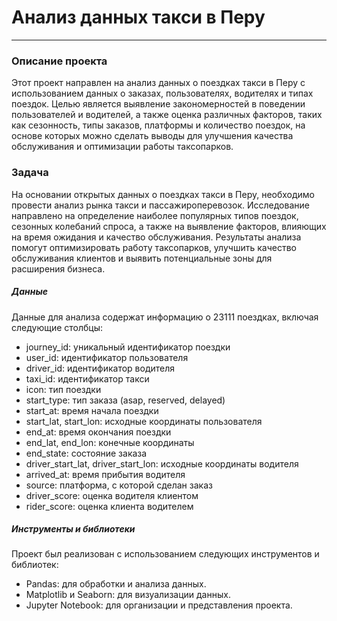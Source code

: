 # **Анализ данных такси в Перу**
-----
###  **Описание проекта**

Этот проект направлен на анализ данных о поездках такси в Перу с использованием данных о заказах, пользователях, водителях и типах поездок. Целью является выявление закономерностей в поведении пользователей и водителей, а также оценка различных факторов, таких как сезонность, типы заказов, платформы и количество поездок, на основе которых можно сделать выводы для улучшения качества обслуживания и оптимизации работы таксопарков.

### **Задача**
На основании открытых данных о поездках такси в Перу, необходимо провести анализ рынка такси и пассажироперевозок. Исследование направлено на определение наиболее популярных типов поездок, сезонных колебаний спроса, а также на выявление факторов, влияющих на время ожидания и качество обслуживания. Результаты анализа помогут оптимизировать работу таксопарков, улучшить качество обслуживания клиентов и выявить потенциальные зоны для расширения бизнеса.

##### **Данные**
Данные для анализа содержат информацию о 23111 поездках, включая следующие столбцы:

- journey_id: уникальный идентификатор поездки
- user_id: идентификатор пользователя
- driver_id: идентификатор водителя
- taxi_id: идентификатор такси
- icon: тип поездки
- start_type: тип заказа (asap, reserved, delayed)
- start_at: время начала поездки
- start_lat, start_lon: исходные координаты пользователя
- end_at: время окончания поездки
- end_lat, end_lon: конечные координаты
- end_state: состояние заказа
- driver_start_lat, driver_start_lon: исходные координаты водителя
- arrived_at: время прибытия водителя
- source: платформа, с которой сделан заказ
- driver_score: оценка водителя клиентом
- rider_score: оценка клиента водителем


##### **Инструменты и библиотеки**
Проект был реализован с использованием следующих инструментов и библиотек:

- Pandas: для обработки и анализа данных.
- Matplotlib и Seaborn: для визуализации данных.
- Jupyter Notebook: для организации и представления проекта.
